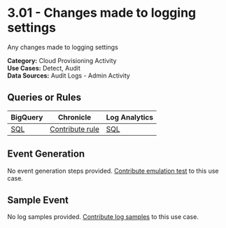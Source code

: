 # 3.01 - Changes made to logging settings
Any changes made to logging settings


**Category:** Cloud Provisioning Activity
</br>
**Use Cases:** Detect, Audit
</br>
**Data Sources:** Audit Logs - Admin Activity
</br>



## Queries or Rules
BigQuery | Chronicle | Log Analytics
--- | --- | ---
[SQL](../../backends/bigquery/sql/3_01_logging_settings_modified.sql) | [Contribute rule](../../CONTRIBUTING.md) | [SQL](../../backends/log_analytics/sql/3_01_logging_settings_modified.sql)

## Event Generation
No event generation steps provided. [Contribute emulation test](../../CONTRIBUTING.md) to this use case.

## Sample Event
No log samples provided. [Contribute log samples](../../CONTRIBUTING.md) to this use case.

